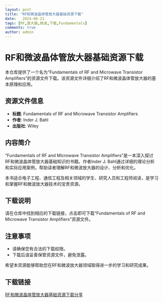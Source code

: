 ```yaml
---
layout: post
title: "RF和微波晶体管放大器基础资源下载"
date:   2024-06-21
tags: [RF,放大器,微波,下载,Fundamentals]
comments: true
author: admin
---
```

# RF和微波晶体管放大器基础资源下载

本仓库提供了一个名为“Fundamentals of RF and Microwave Transistor Amplifiers”的资源文件下载。该资源文件详细介绍了RF和微波晶体管放大器的基本原理和应用。

## 资源文件信息

- **标题**: Fundamentals of RF and Microwave Transistor Amplifiers
- **作者**: Inder J. Bahl
- **出版社**: Wiley

## 内容简介

“Fundamentals of RF and Microwave Transistor Amplifiers”是一本深入探讨RF和微波晶体管放大器基础知识的书籍。作者Inder J. Bahl通过详细的理论分析和实际应用案例，帮助读者理解RF和微波放大器的设计、分析和优化。

本书适合电子工程、通信工程及相关领域的学生、研究人员和工程师阅读，是学习和掌握RF和微波放大器技术的宝贵资源。

## 下载说明

请在仓库中找到相应的下载链接，点击即可下载“Fundamentals of RF and Microwave Transistor Amplifiers”资源文件。

## 注意事项

- 请确保您有合法的下载权限。
- 下载后请妥善保管资源文件，避免泄露。

希望本资源能够帮助您在RF和微波放大器领域取得进一步的学习和研究成果。

## 下载链接

[RF和微波晶体管放大器基础资源下载分享](https://pan.quark.cn/s/105e0e5016b6)